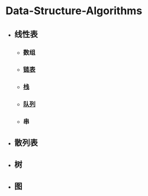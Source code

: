 # Data-Structure-Algorithms


* ## 线性表
	
	* ### 数组
	* ### [链表](https://github.com/JakeLin0fly/DataStructure-Algorithms/tree/master/List)
	* ### [栈](https://github.com/JakeLin0fly/DataStructure-Algorithms/tree/master/Stack)
	* ### [队列](https://github.com/JakeLin0fly/DataStructure-Algorithms/tree/master/Queue)
	
	* ### 串
	
	
* ## 散列表


* ## 树
  

* ## 图


